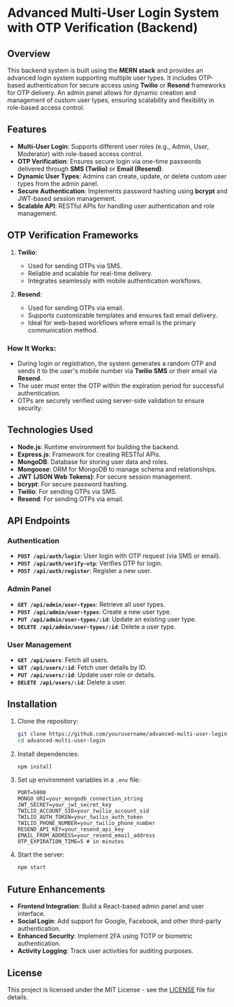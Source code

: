 # Advanced Multi-User Login System with OTP Verification (Backend)

## Overview
This backend system is built using the **MERN stack** and provides an advanced login system supporting multiple user types. It includes OTP-based authentication for secure access using **Twilio** or **Resend** frameworks for OTP delivery. An admin panel allows for dynamic creation and management of custom user types, ensuring scalability and flexibility in role-based access control.

## Features
- **Multi-User Login**: Supports different user roles (e.g., Admin, User, Moderator) with role-based access control.
- **OTP Verification**: Ensures secure login via one-time passwords delivered through **SMS (Twilio)** or **Email (Resend)**.
- **Dynamic User Types**: Admins can create, update, or delete custom user types from the admin panel.
- **Secure Authentication**: Implements password hashing using **bcrypt** and JWT-based session management.
- **Scalable API**: RESTful APIs for handling user authentication and role management.

## OTP Verification Frameworks
1. **Twilio**:  
   - Used for sending OTPs via SMS.  
   - Reliable and scalable for real-time delivery.  
   - Integrates seamlessly with mobile authentication workflows.

2. **Resend**:  
   - Used for sending OTPs via email.  
   - Supports customizable templates and ensures fast email delivery.  
   - Ideal for web-based workflows where email is the primary communication method.

### How It Works:
- During login or registration, the system generates a random OTP and sends it to the user's mobile number via **Twilio SMS** or their email via **Resend**.  
- The user must enter the OTP within the expiration period for successful authentication.  
- OTPs are securely verified using server-side validation to ensure security.

## Technologies Used
- **Node.js**: Runtime environment for building the backend.
- **Express.js**: Framework for creating RESTful APIs.
- **MongoDB**: Database for storing user data and roles.
- **Mongoose**: ORM for MongoDB to manage schema and relationships.
- **JWT (JSON Web Tokens)**: For secure session management.
- **bcrypt**: For secure password hashing.
- **Twilio**: For sending OTPs via SMS.
- **Resend**: For sending OTPs via email.

## API Endpoints

### Authentication
- **`POST /api/auth/login`**: User login with OTP request (via SMS or email).
- **`POST /api/auth/verify-otp`**: Verifies OTP for login.
- **`POST /api/auth/register`**: Register a new user.

### Admin Panel
- **`GET /api/admin/user-types`**: Retrieve all user types.
- **`POST /api/admin/user-types`**: Create a new user type.
- **`PUT /api/admin/user-types/:id`**: Update an existing user type.
- **`DELETE /api/admin/user-types/:id`**: Delete a user type.

### User Management
- **`GET /api/users`**: Fetch all users.
- **`GET /api/users/:id`**: Fetch user details by ID.
- **`PUT /api/users/:id`**: Update user role or details.
- **`DELETE /api/users/:id`**: Delete a user.

## Installation

1. Clone the repository:
    ```bash
    git clone https://github.com/yourusername/advanced-multi-user-login.git
    cd advanced-multi-user-login
    ```

2. Install dependencies:
    ```bash
    npm install
    ```

3. Set up environment variables in a `.env` file:
    ```env
    PORT=5000
    MONGO_URI=your_mongodb_connection_string
    JWT_SECRET=your_jwt_secret_key
    TWILIO_ACCOUNT_SID=your_twilio_account_sid
    TWILIO_AUTH_TOKEN=your_twilio_auth_token
    TWILIO_PHONE_NUMBER=your_twilio_phone_number
    RESEND_API_KEY=your_resend_api_key
    EMAIL_FROM_ADDRESS=your_resend_email_address
    OTP_EXPIRATION_TIME=5 # in minutes
    ```

4. Start the server:
    ```bash
    npm start
    ```

## Future Enhancements
- **Frontend Integration**: Build a React-based admin panel and user interface.
- **Social Login**: Add support for Google, Facebook, and other third-party authentication.
- **Enhanced Security**: Implement 2FA using TOTP or biometric authentication.
- **Activity Logging**: Track user activities for auditing purposes.

## License
This project is licensed under the MIT License - see the [LICENSE](LICENSE) file for details.
